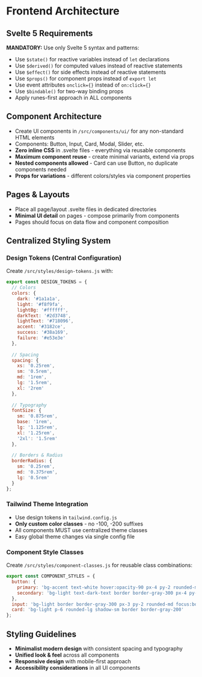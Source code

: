 # Frontend Architecture

## Svelte 5 Requirements
**MANDATORY:** Use only Svelte 5 syntax and patterns:
- Use `$state()` for reactive variables instead of `let` declarations
- Use `$derived()` for computed values instead of reactive statements
- Use `$effect()` for side effects instead of reactive statements  
- Use `$props()` for component props instead of `export let`
- Use event attributes `onclick={}` instead of `on:click={}`
- Use `$bindable()` for two-way binding props
- Apply runes-first approach in ALL components

## Component Architecture
- Create UI components in `/src/components/ui/` for any non-standard HTML elements
- Components: Button, Input, Card, Modal, Slider, etc.
- **Zero inline CSS** in .svelte files - everything via reusable components
- **Maximum component reuse** - create minimal variants, extend via props
- **Nested components allowed** - Card can use Button, no duplicate components needed
- **Props for variations** - different colors/styles via component properties

## Pages & Layouts
- Place all page/layout .svelte files in dedicated directories
- **Minimal UI detail** on pages - compose primarily from components
- Pages should focus on data flow and component composition

## Centralized Styling System

### Design Tokens (Central Configuration)
Create `/src/styles/design-tokens.js` with:
```javascript
export const DESIGN_TOKENS = {
  // Colors
  colors: {
    dark: '#1a1a1a',
    light: '#f8f9fa', 
    lightBg: '#ffffff',
    darkText: '#2d3748',
    lightText: '#718096',
    accent: '#3182ce',
    success: '#38a169',
    failure: '#e53e3e'
  },
  
  // Spacing
  spacing: {
    xs: '0.25rem',
    sm: '0.5rem',
    md: '1rem',
    lg: '1.5rem',
    xl: '2rem'
  },
  
  // Typography
  fontSize: {
    sm: '0.875rem',
    base: '1rem', 
    lg: '1.125rem',
    xl: '1.25rem',
    '2xl': '1.5rem'
  },
  
  // Borders & Radius
  borderRadius: {
    sm: '0.25rem',
    md: '0.375rem',
    lg: '0.5rem'
  }
};
```

### Tailwind Theme Integration
- Use design tokens in `tailwind.config.js`
- **Only custom color classes** - no -100, -200 suffixes
- All components MUST use centralized theme classes
- Easy global theme changes via single config file

### Component Style Classes
Create `/src/styles/component-classes.js` for reusable class combinations:
```javascript
export const COMPONENT_STYLES = {
  button: {
    primary: 'bg-accent text-white hover:opacity-90 px-4 py-2 rounded-md',
    secondary: 'bg-light text-dark-text border border-gray-300 px-4 py-2 rounded-md'
  },
  input: 'bg-light border border-gray-300 px-3 py-2 rounded-md focus:border-accent',
  card: 'bg-light p-6 rounded-lg shadow-sm border border-gray-200'
};
```

## Styling Guidelines
- **Minimalist modern design** with consistent spacing and typography
- **Unified look & feel** across all components
- **Responsive design** with mobile-first approach
- **Accessibility considerations** in all UI components
